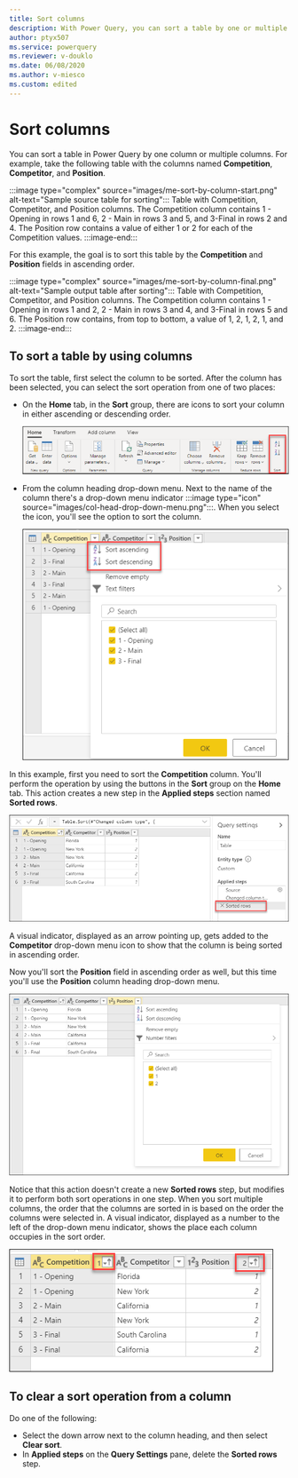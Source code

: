 ```yaml
---
title: Sort columns
description: With Power Query, you can sort a table by one or multiple columns in the order of your choice. This article demonstrates how to sort columns in Power Query.
author: ptyx507
ms.service: powerquery
ms.reviewer: v-douklo
ms.date: 06/08/2020
ms.author: v-miesco
ms.custom: edited
---
```


# Sort columns

You can sort a table in Power Query by one column or multiple columns. For example, take the following table with the columns named **Competition**, **Competitor**, and **Position**.

:::image type="complex" source="images/me-sort-by-column-start.png" alt-text="Sample source table for sorting":::
   Table with Competition, Competitor, and Position columns. The Competition column contains 1 - Opening in rows 1 and 6, 2 - Main in rows 3 and 5, and 3-Final in rows 2 and 4. The Position row contains a value of either 1 or 2 for each of the Competition values.
:::image-end:::

<!-- ![Sample source table](images/me-sort-by-column-start.png "needs detailed alt text") -->

For this example, the goal is to sort this table by the **Competition** and **Position** fields in ascending order.

:::image type="complex" source="images/me-sort-by-column-final.png" alt-text="Sample output table after sorting":::
   Table with Competition, Competitor, and Position columns. The Competition column contains 1 - Opening in rows 1 and 2, 2 - Main in rows 3 and 4, and 3-Final in rows 5 and 6. The Position row contains, from top to bottom, a value of 1, 2, 1, 2, 1, and 2.
:::image-end:::

<!--![Sample output table](images/me-sort-by-column-final.png "needs detailed alt text") -->

## To sort a table by using columns

To sort the table, first select the column to be sorted. After the column has been selected, you can select the sort operation from one of two places:

- On the **Home** tab, in the **Sort** group, there are icons to sort your column in either ascending or descending order.

   ![Sort column button on the Home tab](images/me-sort-by-column-sort-group.png "Sort column button on the Home tab")

- From the column heading drop-down menu. Next to the name of the column there's a drop-down menu indicator :::image type="icon" source="images/col-head-drop-down-menu.png":::. When you select the icon, you'll see the option to sort the column.

  ![Sort commands on the column heading drop-down menu](images/me-sort-by-column-sort-icons.png "Sort commands on the column heading drop-down menu")

In this example, first you need to sort the **Competition** column. You'll perform the operation by using the buttons in the **Sort** group on the **Home** tab. This action creates a new step in the **Applied steps** section named **Sorted rows**.

![Sorted rows step in the Applied steps section](images/me-sort-by-column-sort-step.png "Sorted rows step in the Applied steps section")

A visual indicator, displayed as an arrow pointing up, gets added to the **Competitor** drop-down menu icon to show that the column is being sorted in ascending order.

Now you'll sort the **Position** field in ascending order as well, but this time you'll use the **Position** column heading drop-down menu.

![Sort commands on the Position drop-down menu](images/me-sort-by-column-position.png "Sort commands on the Position drop-down menu")

Notice that this action doesn't create a new **Sorted rows** step, but modifies it to perform both sort operations in one step.<!--Suggested.--> When you sort multiple columns, the order that the columns are sorted in is based on the order the columns were selected in.<!--Suggested.--> A visual indicator, displayed as a number to the left of the drop-down menu indicator, shows the place each column occupies in the sort order.<!--Suggested.-->

![Sorted columns with numbers that represent the sort order](images/me-sort-by-column-multi-column-sort.png "Sorted columns with numbers that represent the sort order")

## To clear a sort operation from a column

Do one of the following:

- Select the down arrow next to the column heading, and then select **Clear sort**.
- In **Applied steps** on the **Query Settings** pane, delete the **Sorted rows** step.
